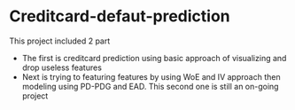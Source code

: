 # Creditcard-defaut-prediction
This project included 2 part
- The first is creditcard prediction using basic approach of visualizing and drop useless features
- Next is trying to featuring features by using WoE and IV approach then modeling using PD-PDG and EAD. This second one is still an on-going project
